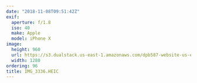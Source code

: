 ```yaml
---
date: "2018-11-08T09:51:42Z"
exif:
  aperture: f/1.8
  iso: 40
  make: Apple
  model: iPhone X
image:
  height: 960
  url: https://s3.dualstack.us-east-1.amazonaws.com/dpb587-website-us-east-1/asset/gallery/2018-europe-trip/bceac60e-ecb4-2871-2322-1fa2eeb8eb60~1280.jpg
  width: 1280
ordering: 96
title: IMG_3336.HEIC
---
```

